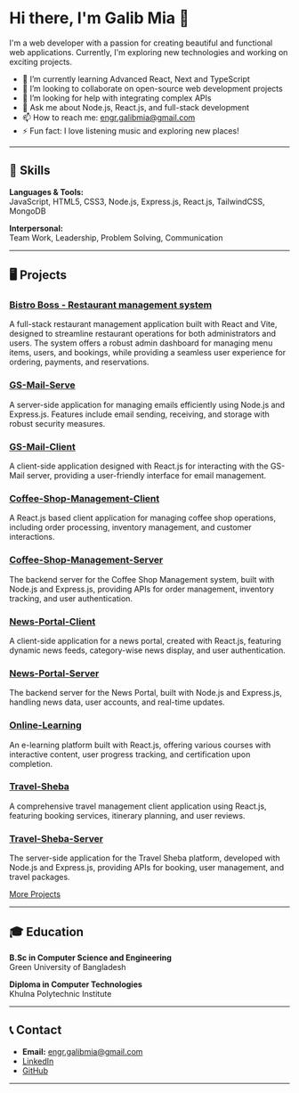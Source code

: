 # Hi there, I'm Galib Mia 👋

I'm a web developer with a passion for creating beautiful and functional web applications. Currently, I'm exploring new technologies and working on exciting projects.

- 🌱 I’m currently learning Advanced React, Next and TypeScript
- 👯 I’m looking to collaborate on open-source web development projects
- 🤔 I’m looking for help with integrating complex APIs
- 💬 Ask me about Node.js, React.js, and full-stack development
- 📫 How to reach me: [engr.galibmia@gmail.com](mailto:engr.galibmia@gmail.com)
- ⚡ Fun fact: I love listening music and exploring new places!

---

## 🚀 Skills

**Languages & Tools:**  
JavaScript, HTML5, CSS3, Node.js, Express.js, React.js, TailwindCSS, MongoDB

**Interpersonal:**  
Team Work, Leadership, Problem Solving, Communication

---

## 🖥️ Projects

### [Bistro Boss - Restaurant management system](https://github.com/galibmia/bistro-boss-client)
A full-stack restaurant management application built with React and Vite, designed to streamline restaurant operations for both administrators and users. The system offers a robust admin dashboard for managing menu items, users, and bookings, while providing a seamless user experience for ordering, payments, and reservations.

### [GS-Mail-Serve](https://github.com/galibmia/gs-mails-server)
A server-side application for managing emails efficiently using Node.js and Express.js. Features include email sending, receiving, and storage with robust security measures.

### [GS-Mail-Client](https://github.com/galibmia/gs-mails)
A client-side application designed with React.js for interacting with the GS-Mail server, providing a user-friendly interface for email management.

### [Coffee-Shop-Management-Client](https://github.com/galibmia/coffee-shop-client)
A React.js based client application for managing coffee shop operations, including order processing, inventory management, and customer interactions.

### [Coffee-Shop-Management-Server](https://github.com/galibmia/coffee-shop-server)
The backend server for the Coffee Shop Management system, built with Node.js and Express.js, providing APIs for order management, inventory tracking, and user authentication.

### [News-Portal-Client](https://github.com/galibmia/the-daily-spark)
A client-side application for a news portal, created with React.js, featuring dynamic news feeds, category-wise news display, and user authentication.

### [News-Portal-Server](https://github.com/galibmia/DailySpark-server)
The backend server for the News Portal, built with Node.js and Express.js, handling news data, user accounts, and real-time updates.

### [Online-Learning](https://github.com/galibmia/e-learning)
An e-learning platform built with React.js, offering various courses with interactive content, user progress tracking, and certification upon completion.

### [Travel-Sheba](https://github.com/galibmia/travel-seba)
A comprehensive travel management client application using React.js, featuring booking services, itinerary planning, and user reviews.

### [Travel-Sheba-Server](https://github.com/galibmia/travel-seba-server)
The server-side application for the Travel Sheba platform, developed with Node.js and Express.js, providing APIs for booking, user management, and travel packages.

[More Projects](https://github.com/galibmia?tab=repositories)

---

## 🎓 Education

**B.Sc in Computer Science and Engineering**  
Green University of Bangladesh

**Diploma in Computer Technologies**  
Khulna Polytechnic Institute

---

## 📞 Contact

- **Email:** [engr.galibmia@gmail.com](mailto:engr.galibmia@gmail.com)
- [LinkedIn](https://www.linkedin.com/in/galib71/)
- [GitHub](https://github.com/galibmia)

---
